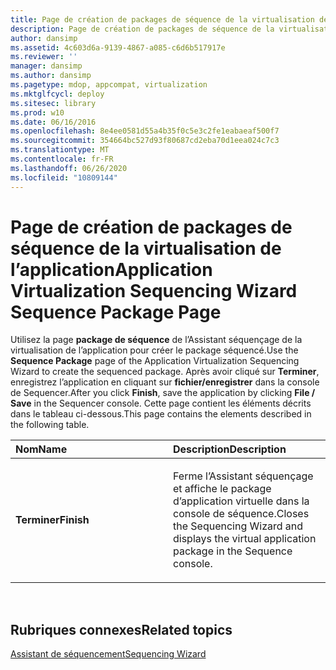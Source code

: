 ```yaml
---
title: Page de création de packages de séquence de la virtualisation de l’application
description: Page de création de packages de séquence de la virtualisation de l’application
author: dansimp
ms.assetid: 4c603d6a-9139-4867-a085-c6d6b517917e
ms.reviewer: ''
manager: dansimp
ms.author: dansimp
ms.pagetype: mdop, appcompat, virtualization
ms.mktglfcycl: deploy
ms.sitesec: library
ms.prod: w10
ms.date: 06/16/2016
ms.openlocfilehash: 8e4ee0581d55a4b35f0c5e3c2fe1eabaeaf500f7
ms.sourcegitcommit: 354664bc527d93f80687cd2eba70d1eea024c7c3
ms.translationtype: MT
ms.contentlocale: fr-FR
ms.lasthandoff: 06/26/2020
ms.locfileid: "10809144"
---
```

# <span data-ttu-id="9c7dd-103">Page de création de packages de séquence de la virtualisation de l’application</span><span class="sxs-lookup"><span data-stu-id="9c7dd-103">Application Virtualization Sequencing Wizard Sequence Package Page</span></span>


<span data-ttu-id="9c7dd-104">Utilisez la page **package de séquence** de l’Assistant séquençage de la virtualisation de l’application pour créer le package séquencé.</span><span class="sxs-lookup"><span data-stu-id="9c7dd-104">Use the **Sequence Package** page of the Application Virtualization Sequencing Wizard to create the sequenced package.</span></span> <span data-ttu-id="9c7dd-105">Après avoir cliqué sur **Terminer**, enregistrez l’application en cliquant sur **fichier/enregistrer** dans la console de Sequencer.</span><span class="sxs-lookup"><span data-stu-id="9c7dd-105">After you click **Finish**, save the application by clicking **File / Save** in the Sequencer console.</span></span> <span data-ttu-id="9c7dd-106">Cette page contient les éléments décrits dans le tableau ci-dessous.</span><span class="sxs-lookup"><span data-stu-id="9c7dd-106">This page contains the elements described in the following table.</span></span>

<table>
<colgroup>
<col width="50%" />
<col width="50%" />
</colgroup>
<thead>
<tr class="header">
<th align="left"><span data-ttu-id="9c7dd-107">Nom</span><span class="sxs-lookup"><span data-stu-id="9c7dd-107">Name</span></span></th>
<th align="left"><span data-ttu-id="9c7dd-108">Description</span><span class="sxs-lookup"><span data-stu-id="9c7dd-108">Description</span></span></th>
</tr>
</thead>
<tbody>
<tr class="odd">
<td align="left"><p><strong><span data-ttu-id="9c7dd-109">Terminer</span><span class="sxs-lookup"><span data-stu-id="9c7dd-109">Finish</span></span></strong></p></td>
<td align="left"><p><span data-ttu-id="9c7dd-110">Ferme l’Assistant séquençage et affiche le package d’application virtuelle dans la console de séquence.</span><span class="sxs-lookup"><span data-stu-id="9c7dd-110">Closes the Sequencing Wizard and displays the virtual application package in the Sequence console.</span></span></p></td>
</tr>
</tbody>
</table>

 

## <span data-ttu-id="9c7dd-111">Rubriques connexes</span><span class="sxs-lookup"><span data-stu-id="9c7dd-111">Related topics</span></span>


[<span data-ttu-id="9c7dd-112">Assistant de séquencement</span><span class="sxs-lookup"><span data-stu-id="9c7dd-112">Sequencing Wizard</span></span>](sequencing-wizard.md)

 

 





